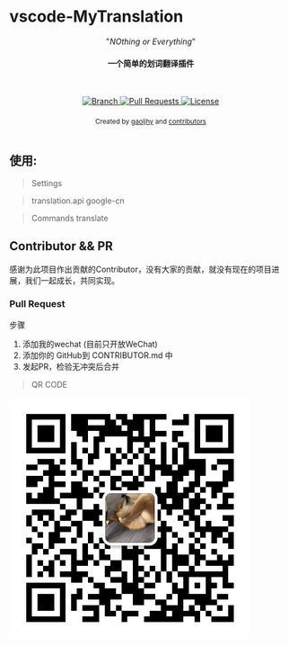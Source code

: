 # vscode-MyTranslation


<p align="center">"<i>NOthing or Everything</i>"</p>

<h4 align="center">一个简单的划词翻译插件</h4>

<br>

<p align="center">
  <a href="https://github.com/gaoljhy/vscode-extension/tree/master">
    <img src="https://img.shields.io/badge/Branch-master-green.svg?longCache=true"
        alt="Branch">
  </a>
  <a href="https://github.com/gaoljhy/vscode-extension/pulls">
    <img src="https://img.shields.io/badge/PRs-welcome-brightgreen.svg?longCache=true"
        alt="Pull Requests">
  </a>
  <a href="https://github.com/gaoljhy/vscode-extension/blob/master/LICENSE">
    <img src="https://img.shields.io/badge/License-MIT-blue.svg?longCache=true"
        alt="License">
  </a>
</p>

<div align="center">
  <sub>Created by
  <a href="http://grj321.com">gaoljhy</a> and
  <a href="https://github.com/gaoljhy/vscode-extension/contributors">
    contributors
  </a>
</div>

<br>


## 使用:

> Settings

> translation.api  google-cn

> Commands translate

## Contributor && PR

感谢为此项目作出贡献的Contributor，没有大家的贡献，就没有现在的项目进展，我们一起成长，共同实现。


### Pull Request

步骤

1. 添加我的wechat (目前只开放WeChat)
2. 添加你的 GitHub到 CONTRIBUTOR.md 中
3. 发起PR，检验无冲突后合并

> QR CODE

![wechat](https://github.com/gaoljhy/vscode-extension/blob/master/WechatIMG.jpeg)
